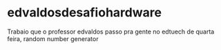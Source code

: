 # edvaldosdesafiohardware
Trabaio que o professor edvaldos passo pra gente no edtuech de quarta feira, random number generator
